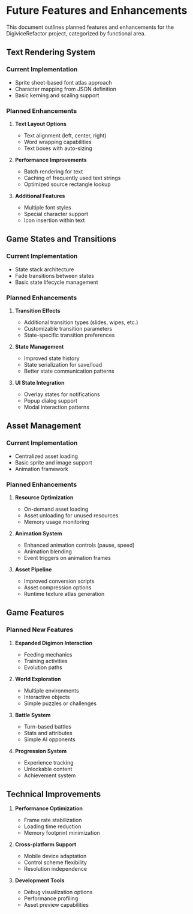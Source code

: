 # Future Features and Enhancements

This document outlines planned features and enhancements for the DigiviceRefactor project, categorized by functional area.

## Text Rendering System

### Current Implementation
- Sprite sheet-based font atlas approach
- Character mapping from JSON definition
- Basic kerning and scaling support

### Planned Enhancements
1. **Text Layout Options**
   - Text alignment (left, center, right)
   - Word wrapping capabilities
   - Text boxes with auto-sizing

2. **Performance Improvements**
   - Batch rendering for text
   - Caching of frequently used text strings
   - Optimized source rectangle lookup

3. **Additional Features**
   - Multiple font styles
   - Special character support
   - Icon insertion within text

## Game States and Transitions

### Current Implementation
- State stack architecture
- Fade transitions between states
- Basic state lifecycle management

### Planned Enhancements
1. **Transition Effects**
   - Additional transition types (slides, wipes, etc.)
   - Customizable transition parameters
   - State-specific transition preferences

2. **State Management**
   - Improved state history
   - State serialization for save/load
   - Better state communication patterns

3. **UI State Integration**
   - Overlay states for notifications
   - Popup dialog support
   - Modal interaction patterns

## Asset Management

### Current Implementation
- Centralized asset loading
- Basic sprite and image support
- Animation framework

### Planned Enhancements
1. **Resource Optimization**
   - On-demand asset loading
   - Asset unloading for unused resources
   - Memory usage monitoring

2. **Animation System**
   - Enhanced animation controls (pause, speed)
   - Animation blending
   - Event triggers on animation frames

3. **Asset Pipeline**
   - Improved conversion scripts
   - Asset compression options
   - Runtime texture atlas generation

## Game Features

### Planned New Features
1. **Expanded Digimon Interaction**
   - Feeding mechanics
   - Training activities
   - Evolution paths

2. **World Exploration**
   - Multiple environments
   - Interactive objects
   - Simple puzzles or challenges

3. **Battle System**
   - Turn-based battles
   - Stats and attributes
   - Simple AI opponents

4. **Progression System**
   - Experience tracking
   - Unlockable content
   - Achievement system

## Technical Improvements

1. **Performance Optimization**
   - Frame rate stabilization
   - Loading time reduction
   - Memory footprint minimization

2. **Cross-platform Support**
   - Mobile device adaptation
   - Control scheme flexibility
   - Resolution independence

3. **Development Tools**
   - Debug visualization options
   - Performance profiling
   - Asset preview capabilities
